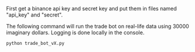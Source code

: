 First get a binance api key and secret key and put them in files named "api_key" and "secret".

The following command will run the trade bot on real-life data using 30000 imaginary dollars. Logging is done locally in the console.
```
python trade_bot_vX.py
```

